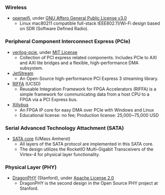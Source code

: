### Wireless
+ [openwifi](https://github.com/open-sdr/openwifi), under [GNU Affero General Public License v3.0](https://github.com/open-sdr/openwifi/blob/master/LICENSE)
  - Linux mac80211 compatible full-stack IEEE802.11/Wi-Fi design based on SDR (Software Defined Radio).

### Peripheral Component Interconnect Express (PCIe)
+ [verilog-pcie](https://github.com/alexforencich/verilog-pcie), under [MIT License](https://github.com/alexforencich/verilog-pcie/blob/master/COPYING)
  - Collection of PCI express related components. Includes PCIe to AXI and AXI lite bridges and a flexible, high-performance DMA subsystem.
+ [JetStream](https://maltevesper.github.io/JetStream/)
  - An Open-Source high-performance PCI Express 3 streaming library.
+ [RIFFA](https://github.com/KastnerRG/riffa) (UCSD)
  - Reusable Integration Framework for FPGA Accelerators (RIFFA) is a simple framework for communicating data from a host CPU to a FPGA via a PCI Express bus.
+ [Xillybus](http://xillybus.com/)
  - An FPGA IP core for easy DMA over PCIe with Windows and Linux
  - Educational license: no fee; Production license: 25,000~75,000 USD

### Serial Advanced Technology Attachment (SATA)
 - [SATA core](http://www.ecs.umass.edu/ece/tessier/rcg/virtex4-sata/sata_core.html) (UMass Amherst)
   - All layers of the SATA protocol are implemented in this SATA core.
   - The design utilizes the RocketIO Multi-Gigabit Transceivers of the Virtex-4 for physical layer functionality.

### Physical Layer (PHY)
+ [DragonPHY](https://github.com/StanfordVLSI/dragonphy2) (Stanford), under [Apache License 2.0](https://github.com/StanfordVLSI/dragonphy2/blob/master/LICENSE)
  - DragonPHY is the second design in the Open Source PHY project at Stanford.
